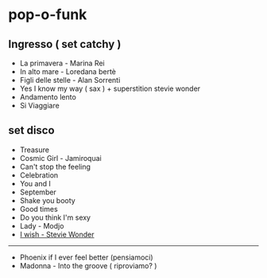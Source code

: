 # pop-o-funk

## Ingresso ( set catchy )

- La primavera - Marina Rei 
- In alto mare - Loredana bertè
- Figli delle stelle - Alan Sorrenti 
- Yes I know my way ( sax ) + superstition stevie wonder
- Andamento lento
- Si Viaggiare 

## set disco

- Treasure
- Cosmic Girl - Jamiroquai
- Can't stop the feeling
- Celebration 
- You and I 
- September
- Shake you booty
- Good times
- Do you think I'm sexy
- Lady - Modjo
- [I wish - Stevie Wonder](https://youtu.be/8y_23ohvmoI?feature=shared)

-----
- Phoenix if I ever feel better (pensiamoci)
- Madonna - Into the groove ( riproviamo? )
